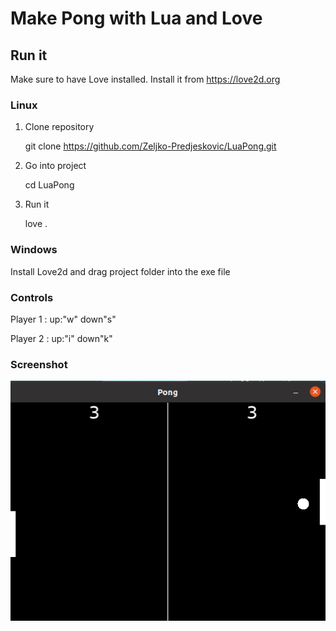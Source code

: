 # Make Pong with Lua and Love

## Run it

Make sure to have Love installed.
Install it from https://love2d.org

### Linux

1. Clone repository

   git clone https://github.com/Zeljko-Predjeskovic/LuaPong.git

2. Go into project

   cd LuaPong

3. Run it

   love .

### Windows

Install Love2d and drag project folder into the exe file

### Controls

Player 1 : up:"w" down"s"

Player 2 : up:"i" down"k"

### Screenshot

![](LuaPong.png)
